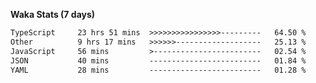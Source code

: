 
<b>Waka Stats (7 days)</b>

<!--START_SECTION:waka-->

```txt
TypeScript     23 hrs 51 mins  >>>>>>>>>>>>>>>>---------   64.50 %
Other          9 hrs 17 mins   >>>>>>-------------------   25.13 %
JavaScript     56 mins         >------------------------   02.54 %
JSON           40 mins         -------------------------   01.84 %
YAML           28 mins         -------------------------   01.28 %
```

<!--END_SECTION:waka-->
